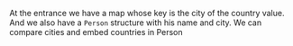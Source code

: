 At the entrance we have a map whose key is the city of the country value. And we also have a `Person` structure with his name and city. We can compare cities and embed countries in Person